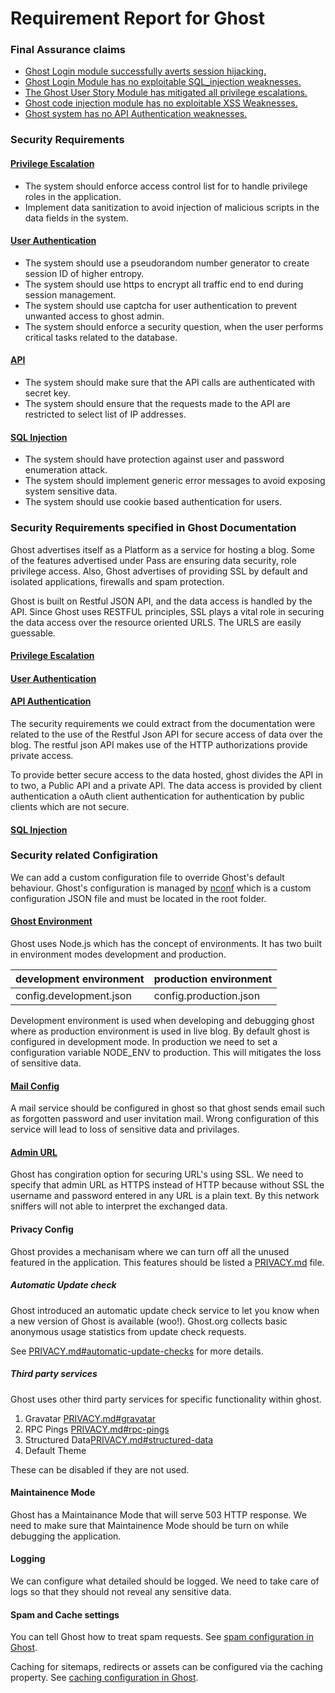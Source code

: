 # Requirement Report for Ghost


### Final Assurance claims
* 	[Ghost Login module successfully averts session hijacking.](https://www.lucidchart.com/invitations/accept/0a976aa4-6349-48fc-8ed8-dc3c684c11d4)
* 	[Ghost Login Module has no exploitable SQL_injection weaknesses.](https://www.lucidchart.com/invitations/accept/0a976aa4-6349-48fc-8ed8-dc3c684c11d4)
* 	[The Ghost User Story Module has mitigated all privilege escalations.](https://www.lucidchart.com/invitations/accept/0a976aa4-6349-48fc-8ed8-dc3c684c11d4)
* 	[Ghost code injection module has no exploitable XSS Weaknesses.](https://www.lucidchart.com/invitations/accept/0a976aa4-6349-48fc-8ed8-dc3c684c11d4)
* 	[Ghost system has no API Authentication weaknesses.](https://www.lucidchart.com/invitations/accept/0a976aa4-6349-48fc-8ed8-dc3c684c11d4)

### Security Requirements

#### [Privilege Escalation](https://www.lucidchart.com/invitations/accept/12f66949-a4b7-4950-84f2-78229cdff59d)
* The system should enforce access control list for to handle privilege roles in the application.
* Implement data sanitization to avoid injection of malicious scripts in the data fields in the system.

#### [User Authentication](https://www.lucidchart.com/invitations/accept/12f66949-a4b7-4950-84f2-78229cdff59d)
* The system should use a pseudorandom number generator to create session ID of higher entropy.
* The system should use https to encrypt all traffic end to end during session management.
* The system should use captcha for user authentication to prevent unwanted access to ghost admin.
* The system should enforce a security question, when the user performs critical tasks related to the database.

#### [API](https://www.lucidchart.com/invitations/accept/12f66949-a4b7-4950-84f2-78229cdff59d)
* The system should make sure that the API calls are authenticated with secret key.
* The system should ensure that the requests made to the API are restricted to select list of IP addresses.

#### [SQL Injection](https://www.lucidchart.com/invitations/accept/12f66949-a4b7-4950-84f2-78229cdff59d)
* The system should have protection against user and password enumeration attack.
* The system should implement generic error messages to avoid exposing system sensitive data.
* The system should use cookie based authentication for users.

### Security Requirements specified in Ghost Documentation

Ghost advertises itself as a Platform as a service for hosting a blog. Some of the features advertised under Pass are ensuring data security, role privilege access. Also, Ghost advertises of providing SSL by default and isolated applications, firewalls and spam protection. 

Ghost is built on Restful JSON API, and the data access is handled by the API. Since Ghost uses RESTFUL principles, SSL plays a vital role in securing the data access over the resource oriented URLS. The URLS are easily guessable.
#### [Privilege Escalation]()

#### [User Authentication](https://api.ghost.org/docs/user-authentication)


#### [API Authentication](https://api.ghost.org/docs/client-authentication)
The security requirements we could extract from the documentation were related to the use of the Restful Json API for secure access of data over the blog. The restful json API makes use of the HTTP authorizations provide private access.

To provide better secure access to the data hosted, ghost divides the API in to two, a Public API and a private API. The data access is provided by client authentication a oAuth client authentication for authentication by public clients which are not secure.

#### [SQL Injection]()


### Security related Configiration

We can add a custom configuration file to override Ghost's default behaviour. Ghost's configuration is managed by [nconf](https://github.com/indexzero/nconf) which is a custom configuration JSON file and must be located in the root folder.

#### [Ghost Environment](https://docs.ghost.org/docs/config) 

Ghost uses Node.js which has the concept of environments. It has two built in environment modes development and production. 

development environment | production environment
---|---
config.development.json | config.production.json


Development environment is used when developing and debugging ghost where as production environment is used in live blog. By default ghost is configured in development mode. In production we need to set a configuration variable NODE_ENV to production. This will mitigates the loss of sensitive data.

#### [Mail Config](https://docs.ghost.org/docs/mail-config)
A mail service should be configured in ghost so that ghost sends email such as forgotten password and user invitation mail. Wrong configuration of this service will lead to loss of sensitive data and privilages.

#### [Admin URL](https://docs.ghost.org/docs/cli-knowledge-base#section-ssl)
Ghost has congiration option for securing URL's using SSL. We need to specify that admin URL as HTTPS instead of HTTP because without SSL the username and password entered in any URL is a plain text. By this network sniffers will not able to interpret the exchanged data.

#### Privacy Config
Ghost provides a mechanisam where we can turn off all the unused featured in the application. This features should be listed a [PRIVACY.md](https://github.com/TryGhost/Ghost/blob/master/PRIVACY.md) file.

##### *Automatic Update check*
Ghost introduced an automatic update check service to let you know when a new version of Ghost is available (woo!). Ghost.org collects basic anonymous usage statistics from update check requests.

See [PRIVACY.md#automatic-update-checks](https://github.com/TryGhost/Ghost/blob/master/PRIVACY.md#automatic-update-checks) for more details.

##### *Third party services*
Ghost uses other third party services for specific functionality within ghost. 
1. Gravatar [PRIVACY.md#gravatar](https://github.com/TryGhost/Ghost/blob/master/PRIVACY.md#gravatar)
2. RPC Pings [PRIVACY.md#rpc-pings](https://github.com/TryGhost/Ghost/blob/master/PRIVACY.md#rpc-pings)
3. Structured Data[PRIVACY.md#structured-data](https://github.com/TryGhost/Ghost/blob/master/PRIVACY.md#structured-data)
4. Default Theme

These can be disabled if they are not used.

#### Maintainence Mode
Ghost has a Maintainance Mode that will serve 503 HTTP response. We need to make sure that Maintainence Mode should be turn on while debugging the application.

#### Logging
We can configure what detailed should be logged. We need to take care of logs so that they should not reveal any sensitive data.

#### Spam and Cache settings
You can tell Ghost how to treat spam requests. See [spam configuration in Ghost](https://github.com/TryGhost/Ghost/blob/master/core/server/config/defaults.json#L26).

Caching for sitemaps, redirects or assets can be configured via the caching property.
See [caching configuration in Ghost](https://github.com/TryGhost/Ghost/blob/master/core/server/config/defaults.json#L57).
